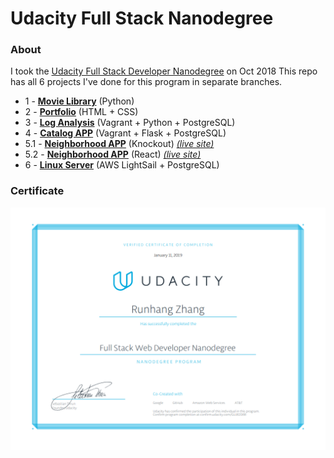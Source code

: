 # Udacity Full Stack Nanodegree

### About

I took the [Udacity Full Stack Developer Nanodegree](https://www.udacity.com/course/full-stack-web-developer-nanodegree--nd004) on Oct 2018
This repo has all 6 projects I've done for this program in separate branches.

- 1 - [**Movie Library**](https://github.com/jisi724/Udacity-Full-Stack-Nanodegree/tree/1-Moive-Library) (Python)
- 2 - [**Portfolio**](https://github.com/jisi724/Udacity-Full-Stack-Nanodegree/tree/2-portfolio) (HTML + CSS)
- 3 - [**Log Analysis**](https://github.com/jisi724/Udacity-Full-Stack-Nanodegree/tree/3-Log-Analysis) (Vagrant + Python + PostgreSQL)
- 4 - [**Catalog APP**](https://github.com/jisi724/Udacity-Full-Stack-Nanodegree/tree/4-Catalog-App) (Vagrant + Flask + PostgreSQL)
- 5.1 - [**Neighborhood APP**](https://github.com/jisi724/Udacity-Full-Stack-Nanodegree/tree/5-Neighbour-Map-Knockout) (Knockout) _[(live site)](https://neighborhood-map-knockout-78nql2ivc.now.sh/)_
- 5.2 - [**Neighborhood APP**](https://github.com/jisi724/Udacity-Full-Stack-Nanodegree/tree/5-Neighbour-Map-React) (React) _[(live site)](https://neighborhood-map-react.ethanz.now.sh/)_
- 6 - [**Linux Server**](https://github.com/jisi724/Udacity-Full-Stack-Nanodegree/tree/6-Linux-Server) (AWS LightSail + PostgreSQL)


### Certificate
[![Certificate](certificate.png)](https://confirm.udacity.com/GUJR2DRR)
